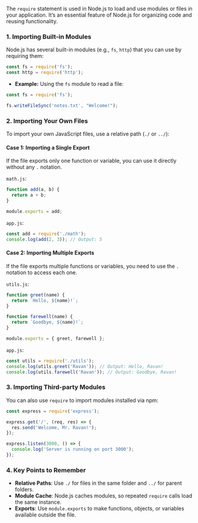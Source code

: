 
The `require` statement is used in Node.js to load and use modules or files in your application. It’s an essential feature of Node.js for organizing code and reusing functionality.

### 1. **Importing Built-in Modules**

Node.js has several built-in modules (e.g., `fs`, `http`) that you can use by requiring them:

```javascript
const fs = require('fs');
const http = require('http');
```

- **Example:** Using the `fs` module to read a file:

```javascript
const fs = require('fs');

fs.writeFileSync('notes.txt', "Welcome!");
```

### 2. **Importing Your Own Files**

To import your own JavaScript files, use a relative path (`./` or `../`):

#### Case 1: Importing a Single Export

If the file exports only one function or variable, you can use it directly without any `.` notation.

`math.js`:

```javascript
function add(a, b) {
  return a + b;
}

module.exports = add;
```

`app.js`:

```javascript
const add = require('./math');
console.log(add(2, 3)); // Output: 5
```

#### Case 2: Importing Multiple Exports

If the file exports multiple functions or variables, you need to use the `.` notation to access each one.

`utils.js`:

```javascript
function greet(name) {
  return `Hello, ${name}!`;
}

function farewell(name) {
  return `Goodbye, ${name}!`;
}

module.exports = { greet, farewell };
```

`app.js`:

```javascript
const utils = require('./utils');
console.log(utils.greet('Ravan')); // Output: Hello, Ravan!
console.log(utils.farewell('Ravan')); // Output: Goodbye, Ravan!
```

### 3. **Importing Third-party Modules**

You can also use `require` to import modules installed via npm:

```javascript
const express = require('express');

express.get('/', (req, res) => {
  res.send('Welcome, Mr. Ravan!');
});

express.listen(3000, () => {
  console.log('Server is running on port 3000');
});
```

### 4. **Key Points to Remember**

- **Relative Paths**: Use `./` for files in the same folder and `../` for parent folders.
- **Module Cache**: Node.js caches modules, so repeated `require` calls load the same instance.
- **Exports**: Use `module.exports` to make functions, objects, or variables available outside the file.
